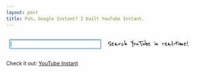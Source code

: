 ```yaml
---
layout: post
title: Psh… Google Instant? I built YouTube Instant.
---
```


[![YouTube Instant](/images/youtube-instant-searchbox.png)](http://ytinstant.com)

Check it out: [YouTube Instant](http://ytinstant.com)